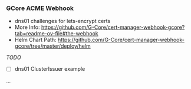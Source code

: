 ### GCore ACME Webhook

 * dns01 challenges for lets-encrypt certs
 * More Info: https://github.com/G-Core/cert-manager-webhook-gcore?tab=readme-ov-file#the-webhook
 * Helm Chart Path: https://github.com/G-Core/cert-manager-webhook-gcore/tree/master/deploy/helm

_TODO_
- [ ] dns01 ClusterIssuer example

...
